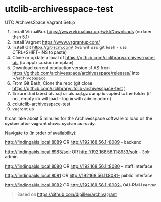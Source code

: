 # utclib-archivesspace-test
UTC ArchivesSpace Vagrant Setup

1. Install VirtualBox https://www.virtualbox.org/wiki/Downloads (no later than 5.1)
1. Install Vagrant https://www.vagrantup.com/
1. Install Git https://git-scm.com/ (we will use git bash - use CTRL+SHIFT+INS to paste)
1. Clone or update a local of https://github.com/utclibrary/archivesspace-utc (to apply custom template)
1. Download current production version of AS from https://github.com/archivesspace/archivesspace/releases/ into ~/archivesspace
1. From Git Bash, Clone the repo (git clone https://github.com/utclibrary/utclib-archivesspace-test )
1. Ensure that latest utc.sql or utc.sql.gz dump is copied to the folder (if not, empty db will load - log in with admin:admin)
1. cd utclib-archivesspace-test
1. vagrant up

It can take about 5 minutes for the Archivesspace software to load on the system after vagrant shows system as ready.

Navigate to (in order of availability):

http://findingaids.local:8089 OR http://192.168.56.11:8089 - backend

http://findingaids.local:8983/solr OR http://192.168.56.11:8983/solr – Solr admin

http://findingaids.local:8080 OR http://192.168.56.11:8080 – staff interface

http://findingaids.local:8081 OR http://192.168.56.11:8081– public interface

http://findingaids.local:8082 OR http://192.168.56.11:8082– OAI-PMH server

>Based on https://github.com/djpillen/archivagrant
